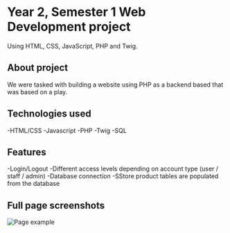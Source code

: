 # Year 2, Semester 1 Web Development project

Using HTML, CSS, JavaScript, PHP and Twig.

## About project
We were tasked with building a website using PHP as a backend based that was based on a play.

## Technologies used
-HTML/CSS
-Javascript
-PHP
-Twig
-SQL



## Features

-Login/Logout
-Different access levels depending on account type (user / staff / admin)
-Database connection 
-SStore product tables are populated from the database


## Full page screenshots

![Page example](https://i.imgur.com/bmoi66E.jpg)
